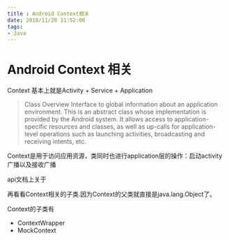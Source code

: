 ```yaml
---
title : Android Context相关
date: 2018/11/20 11:52:00
tags:
- Java
---
```


# Android Context 相关

Context 基本上就是Activity + Service + Application

>Class Overview
Interface to global information about an application environment. This is an abstract class whose implementation is provided by the Android system. It allows access to application-specific resources and classes, as well as up-calls for application-level operations such as launching activities, broadcasting and receiving intents, etc.

Context是用于访问应用资源，类同时也进行application层的操作：启动activity广播以及接收广播

api文档上关于

再看看Context相关的子类.因为Context的父类就直接是java.lang.Object了。

Context的子类有
- ContextWrapper
- MockContext
